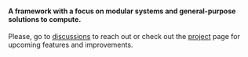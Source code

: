 #### A framework with a focus on modular systems and general-purpose solutions to compute. 
Please, go to [discussions](https://github.com/acrlc/acrlc/discussions) to reach out or check out the [project](https://github.com/users/acrlc/projects/1) page for upcoming features and improvements.
